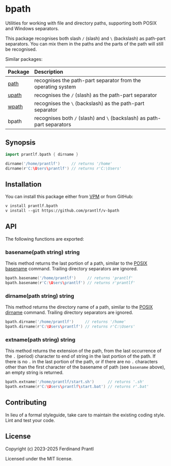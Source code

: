 # bpath

Utilities for working with file and directory paths, supporting both POSIX and Windows separators.

This package recognises both slash `/` (slash) and `\` (backslash) as path-part separators. You can mix them in the paths and the parts of the path will still be recognised.

Similar packages:

| Package | Description                                                             |
|:--------|:------------------------------------------------------------------------|
| [path]  | recognises the path-part separator from the operating system            |
| [upath] | recognises the `/` (slash) as the path-part separator                   |
| [wpath] | recognises the `\` (backslash) as the path-part separator               |
| bpath   | recognises both `/` (slash) and `\` (backslash) as path-part separators |

## Synopsis

```go
import prantlf.bpath { dirname }

dirname('/home/prantlf')     // returns '/home'
dirname(r'C:\Users\prantlf') // returns r'C:\Users'
```

## Installation

You can install this package either from [VPM] or from GitHub:

```txt
v install prantlf.bpath
v install --git https://github.com/prantlf/v-bpath
```

## API

The following functions are exported:

### basename(path string) string

Theis method returns the last portion of a path, similar to the [POSIX basename] command. Trailing directory separators are ignored.

```go
bpath.basename('/home/prantlf')     // returns 'prantlf'
bpath.basename(r'C:\Users\prantlf') // returns r'prantlf'
```

### dirname(path string) string

This method returns the directory name of a path, similar to the [POSIX dirname] command. Trailing directory separators are ignored.

```go
bpath.dirname('/home/prantlf')     // returns '/home'
bpath.dirname(r'C:\Users\prantlf') // returns r'C:\Users'
```

### extname(path string) string

This method returns the extension of the path, from the last occurrence of the `.` (period) character to end of string in the last portion of the path. If there is no `.` in the last portion of the path, or if there are no `.` characters other than the first character of the basename of path (see `basename` above), an empty string is returned.

```go
bpath.extname('/home/prantlf/start.sh')      // returns '.sh'
bpath.extname(r'C:\Users\prantlf\start.bat') // returns r'.bat'
```

## Contributing

In lieu of a formal styleguide, take care to maintain the existing coding style. Lint and test your code.

## License

Copyright (c) 2023-2025 Ferdinand Prantl

Licensed under the MIT license.

[VPM]: https://vpm.vlang.io/packages/prantlf.bpath
[path]: https://github.com/prantlf/v-path
[upath]: https://github.com/prantlf/v-upath
[wpath]: https://github.com/prantlf/v-wpath
[POSIX basename]: https://man7.org/linux/man-pages/man3/basename.3p.html
[POSIX dirname]: https://man7.org/linux/man-pages/man3/dirname.3p.html
